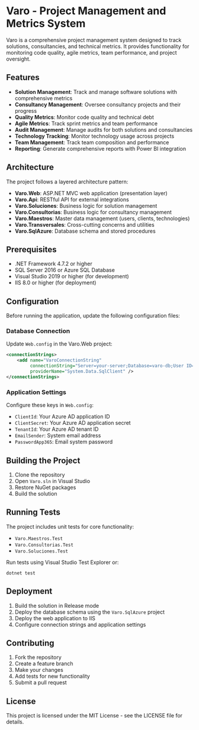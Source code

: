 # Varo - Project Management and Metrics System

Varo is a comprehensive project management system designed to track solutions, consultancies, and technical metrics. It provides functionality for monitoring code quality, agile metrics, team performance, and project oversight.

## Features

- **Solution Management**: Track and manage software solutions with comprehensive metrics
- **Consultancy Management**: Oversee consultancy projects and their progress
- **Quality Metrics**: Monitor code quality and technical debt
- **Agile Metrics**: Track sprint metrics and team performance
- **Audit Management**: Manage audits for both solutions and consultancies
- **Technology Tracking**: Monitor technology usage across projects
- **Team Management**: Track team composition and performance
- **Reporting**: Generate comprehensive reports with Power BI integration

## Architecture

The project follows a layered architecture pattern:

- **Varo.Web**: ASP.NET MVC web application (presentation layer)
- **Varo.Api**: RESTful API for external integrations
- **Varo.Soluciones**: Business logic for solution management
- **Varo.Consultorias**: Business logic for consultancy management
- **Varo.Maestros**: Master data management (users, clients, technologies)
- **Varo.Transversales**: Cross-cutting concerns and utilities
- **Varo.SqlAzure**: Database schema and stored procedures

## Prerequisites

- .NET Framework 4.7.2 or higher
- SQL Server 2016 or Azure SQL Database
- Visual Studio 2019 or higher (for development)
- IIS 8.0 or higher (for deployment)

## Configuration

Before running the application, update the following configuration files:

### Database Connection
Update `Web.config` in the Varo.Web project:
```xml
<connectionStrings>
    <add name="VaroConnectionString" 
         connectionString="Server=your-server;Database=varo-db;User ID=your-user;Password=your-password;..." 
         providerName="System.Data.SqlClient" />
</connectionStrings>
```

### Application Settings
Configure these keys in `Web.config`:
- `ClientId`: Your Azure AD application ID
- `ClientSecret`: Your Azure AD application secret
- `TenantId`: Your Azure AD tenant ID
- `EmailSender`: System email address
- `PasswordApp365`: Email system password

## Building the Project

1. Clone the repository
2. Open `Varo.sln` in Visual Studio
3. Restore NuGet packages
4. Build the solution

## Running Tests

The project includes unit tests for core functionality:
- `Varo.Maestros.Test`
- `Varo.Consultorias.Test`
- `Varo.Soluciones.Test`

Run tests using Visual Studio Test Explorer or:
```
dotnet test
```

## Deployment

1. Build the solution in Release mode
2. Deploy the database schema using the `Varo.SqlAzure` project
3. Deploy the web application to IIS
4. Configure connection strings and application settings

## Contributing

1. Fork the repository
2. Create a feature branch
3. Make your changes
4. Add tests for new functionality
5. Submit a pull request

## License

This project is licensed under the MIT License - see the LICENSE file for details.